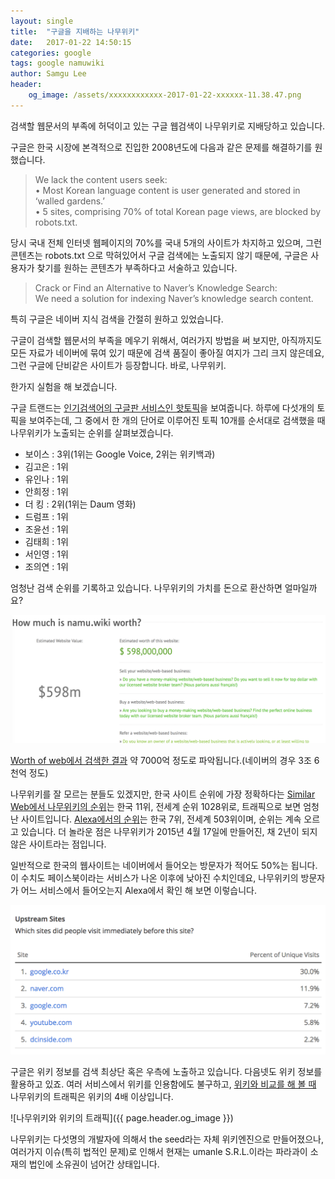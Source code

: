 ```yaml
---
layout: single
title:  "구글을 지배하는 나무위키"
date:   2017-01-22 14:50:15
categories: google
tags: google namuwiki
author: Samgu Lee
header:
    og_image: /assets/xxxxxxxxxxxx-2017-01-22-xxxxxx-11.38.47.png
---
```

검색할 웹문서의 부족에 허덕이고 있는 구글 웹검색이 나무위키로 지배당하고 있습니다.

구글은 한국 시장에 본격적으로 진입한 2008년도에 다음과 같은 문제를 해결하기를 원했습니다.

> We lack the content users seek:  
> • Most Korean language content is user generated and stored in ‘walled gardens.’  
> • 5 sites, comprising 70% of total Korean page views, are blocked by robots.txt.

당시 국내 전체 인터넷 웹페이지의 70%를 국내 5개의 사이트가 차지하고 있으며, 그런 콘텐츠는 robots.txt 으로 막혀있어서 구글 검색에는 노출되지 않기 때문에, 구글은 사용자가 찾기를 원하는 콘텐츠가 부족하다고 서술하고 있습니다.

> Crack or Find an Alternative to Naver’s Knowledge Search:  
> We need a solution for indexing Naver’s knowledge search content.

특히 구글은 네이버 지식 검색을 간절히 원하고 있었습니다.

구글이 검색할 웹문서의 부족을 메우기 위해서, 여러가지 방법을 써 보지만, 아직까지도 모든 자료가 네이버에 묶여 있기 때문에 검색 품질이 좋아질 여지가 그리 크지 않은데요, 그런 구글에 단비같은 사이트가 등장합니다. 바로, 나무위키.

한가지 실험을 해 보겠습니다.

구글 트랜드는 [인기검색어의 구글판 서비스인 핫토픽](https://www.google.com/trends/hottrends#pn=p23)을 보여줍니다. 하루에 다섯개의 토픽을 보여주는데, 그 중에서 한 개의 단어로 이루어진 토픽 10개를 순서대로 검색했을 때 나무위키가 노출되는 순위를 살펴보겠습니다.

- 보이스 : 3위(1위는 Google Voice, 2위는 위키백과)
- 김고은 : 1위
- 유인나 : 1위
- 안희정 : 1위
- 더 킹 : 2위(1위는 Daum 영화)
- 드럼프 : 1위
- 조윤선 : 1위
- 김태희 : 1위
- 서인영 : 1위
- 조의연 : 1위

엄청난 검색 순위를 기록하고 있습니다. 나무위키의 가치를 돈으로 환산하면 얼마일까요?

![나무위키의 가치, 약 7000억](/assets/xxxxxxxxxxxx-2017-01-22-xxxxxx-11.18.18.png)

[Worth of web에서 검색한 결과](http://www.worthofweb.com/website-value/namu.wiki/) 약 7000억 정도로 파악됩니다.(네이버의 경우 3조 6천억 정도)

나무위키를 잘 모르는 분들도 있겠지만, 한국 사이트 순위에 가장 정확하다는 [Similar Web에서 나무위키의 순위](https://www.similarweb.com/website/namu.wiki)는 한국 11위, 전세계 순위 1028위로, 트래픽으로 보면 엄청난 사이트입니다. [Alexa에서의 순위](http://www.alexa.com/siteinfo/namu.wiki?q=)는 한국 7위, 전세계 503위이며, 순위는 계속 오르고 있습니다. 더 놀라운 점은 나무위키가 2015년 4월 17일에 만들어진, 채 2년이 되지 않은 사이트라는 점입니다.

일반적으로 한국의 웹사이트는 네이버에서 들어오는 방문자가 적어도 50%는 됩니다. 이 수치도 페이스북이라는 서비스가 나온 이후에 낮아진 수치인데요, 나무위키의 방문자가 어느 서비스에서 들어오는지 Alexa에서 확인 해 보면 이렇습니다.

![나무위키의 리퍼러](/assets/xxxxxxxxxxxx-2017-01-22-xxxxxx-11.35.52.png)

구글은 위키 정보를 검색 최상단 혹은 우측에 노출하고 있습니다. 다음넷도 위키 정보를 활용하고 있죠. 여러 서비스에서 위키를 인용함에도 불구하고, [위키와 비교를 해 볼 때](https://www.similarweb.com/website/namu.wiki?competitors=ko.wikipedia.org) 나무위키의 트래픽은 위키의 4배 이상입니다.

![나무위키와 위키의 트래픽]({{ page.header.og_image }})

나무위키는 다섯명의 개발자에 의해서 the seed라는 자체 위키엔진으로 만들어졌으나, 여러가지 이슈(특히 법적인 문제)로 인해서 현재는 umanle S.R.L.이라는 파라과이 소재의 법인에 소유권이 넘어간 상태입니다.
